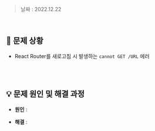 > 날짜 : 2022.12.22

<br />

## 🚨 문제 상황

- React Router를 새로고침 시 발생하는 <code>cannot GET /URL</code> 에러

<br /><br />

## 💡 문제 원인 및 해결 과정

- <strong>원인</strong> :

- <strong>해결</strong> :

<br /><br />
